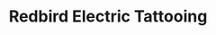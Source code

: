 ---
title: "Redbird Electric Tattooing"
url: /springfield/redbird-electric-tattooing/
shop: Tattoo
---